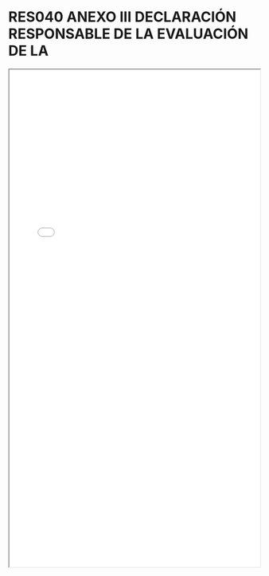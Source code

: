 
# RES040 ANEXO III DECLARACIÓN RESPONSABLE DE LA EVALUACIÓN DE LA

<iframe src="../RES040 ANEXO III DECLARACIÓN RESPONSABLE DE LA EVALUACIÓN DE LA.pdf" width="100%" height="1000px"></iframe>

